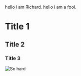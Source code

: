 hello i am Richard.
hello i am a fool.
# Title 1 #
## Title 2 ##
### Title 3 ###

![So hard](https://github.com/shiep18/EIS2020/blob/master/markdowncheatsheet.JPG)
